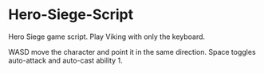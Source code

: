 # Hero-Siege-Script
Hero Siege game script. Play Viking with only the keyboard.

WASD move the character and point it in the same direction.
Space toggles auto-attack and auto-cast ability 1.